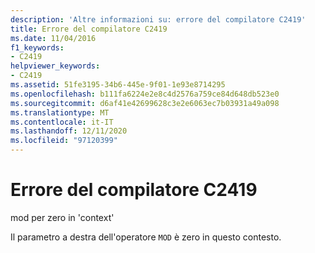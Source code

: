 ```yaml
---
description: 'Altre informazioni su: errore del compilatore C2419'
title: Errore del compilatore C2419
ms.date: 11/04/2016
f1_keywords:
- C2419
helpviewer_keywords:
- C2419
ms.assetid: 51fe3195-34b6-445e-9f01-1e93e8714295
ms.openlocfilehash: b111fa6224e2e8c4d2576a759ce84d648db523e0
ms.sourcegitcommit: d6af41e42699628c3e2e6063ec7b03931a49a098
ms.translationtype: MT
ms.contentlocale: it-IT
ms.lasthandoff: 12/11/2020
ms.locfileid: "97120399"
---
```

# <a name="compiler-error-c2419"></a>Errore del compilatore C2419

mod per zero in 'context'

Il parametro a destra dell'operatore `MOD` è zero in questo contesto.
